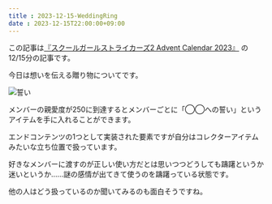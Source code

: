 ```yaml
---
title : 2023-12-15-WeddingRing
date : 2023-12-15T22:00:00+09:00
---
```


この記事は[『スクールガールストライカーズ2 Advent Calendar 2023』](https://adventar.org/calendars/8657) の12/15分の記事です。

今日は想いを伝える贈り物についてです。

![誓い](post/2023-12-15/20231215.PNG)

メンバーの親愛度が250に到達するとメンバーごとに「◯◯への誓い」というアイテムを手に入れることができます。


エンドコンテンツの1つとして実装された要素ですが自分はコレクターアイテムみたいな立ち位置で扱っています。


好きなメンバーに渡すのが正しい使い方だとは思いつつどうしても躊躇というか迷いというか……謎の感情が出てきて使うのを躊躇っている状態です。


他の人はどう扱っているのか聞いてみるのも面白そうですね。